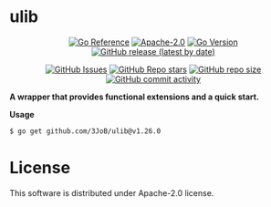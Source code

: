 # ulib

<p align="center">
        <a href="https://godoc.org/github.com/3JoB/ulib"><img src="https://pkg.go.dev/badge/github.com/3JoB/ulib.svg" alt="Go Reference"></a>
        <a href="https://github.com/3JoB/ulib/blob/master/LICENSE"><img src="https://img.shields.io/github/license/3JoB/ulib?style=flat-square" alt="Apache-2.0"></a>
        <a href="#"><img src="https://img.shields.io/github/go-mod/go-version/3JoB/ulib?label=Go%20Version&style=flat-square" alt="Go Version"></a>
        <a href="https://github.com/3JoB/ulib/release"><img src="https://img.shields.io/github/v/release/3JoB/ulib?label=Release%20Version&style=flat-square" alt="GitHub release (latest by date)"></a>
    </p>
    <p align="center">
        <a href="https://github.com/3JoB/ulib/issues"><img src="https://img.shields.io/github/issues/3JoB/ulib?label=Issues&style=flat-square" alt="GitHub Issues"></a>
        <a href="https://github.com/3JoB/ulib/stargazers"><img src="https://img.shields.io/github/stars/3JoB/ulib?label=Stars&style=flat-square" alt="GitHub Repo stars"></a>
        <a href="#"><img src="https://img.shields.io/github/repo-size/3JoB/ulib?style=flat-square" alt="GitHub repo size"></a>
        <a href="#"><img src="https://img.shields.io/github/commit-activity/m/3JoB/ulib?style=flat-square" alt="GitHub commit activity"></a>
    </p>

**A wrapper that provides functional extensions and a quick start.**

**Usage**
```sh
$ go get github.com/3JoB/ulib@v1.26.0
```

# License
This software is distributed under Apache-2.0 license.
